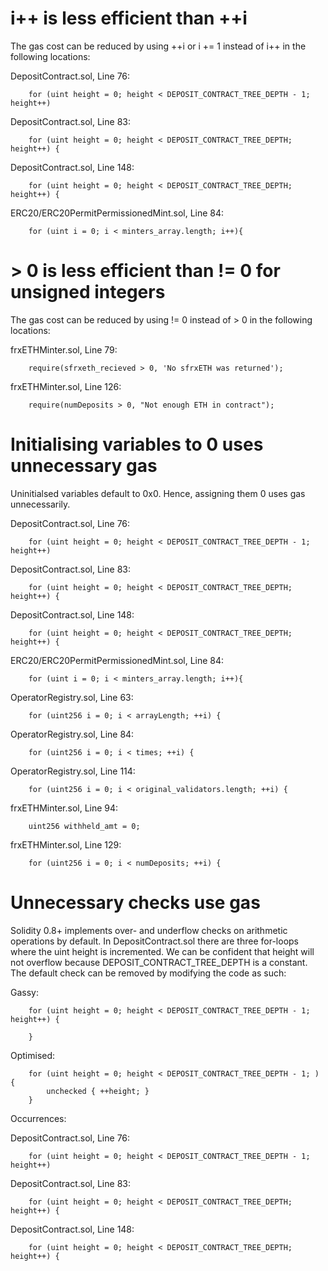 
# i++ is less efficient than ++i
The gas cost can be reduced by using ++i or i += 1 instead of i++ in the following locations:

DepositContract.sol, Line 76:        

		for (uint height = 0; height < DEPOSIT_CONTRACT_TREE_DEPTH - 1; height++)


DepositContract.sol, Line 83:        

		for (uint height = 0; height < DEPOSIT_CONTRACT_TREE_DEPTH; height++) {


DepositContract.sol, Line 148:        

		for (uint height = 0; height < DEPOSIT_CONTRACT_TREE_DEPTH; height++) {


ERC20/ERC20PermitPermissionedMint.sol, Line 84:        

		for (uint i = 0; i < minters_array.length; i++){ 


# > 0 is less efficient than != 0 for unsigned integers
The gas cost can be reduced by using != 0 instead of > 0 in the following locations:

frxETHMinter.sol, Line 79:        

		require(sfrxeth_recieved > 0, 'No sfrxETH was returned');


frxETHMinter.sol, Line 126:        

		require(numDeposits > 0, "Not enough ETH in contract");


# Initialising variables to 0 uses unnecessary gas
Uninitialsed variables default to 0x0. Hence, assigning them 0 uses gas unnecessarily.

DepositContract.sol, Line 76:        

		for (uint height = 0; height < DEPOSIT_CONTRACT_TREE_DEPTH - 1; height++)


DepositContract.sol, Line 83:        

		for (uint height = 0; height < DEPOSIT_CONTRACT_TREE_DEPTH; height++) {


DepositContract.sol, Line 148:        

		for (uint height = 0; height < DEPOSIT_CONTRACT_TREE_DEPTH; height++) {


ERC20/ERC20PermitPermissionedMint.sol, Line 84:        

		for (uint i = 0; i < minters_array.length; i++){ 


OperatorRegistry.sol, Line 63:        

		for (uint256 i = 0; i < arrayLength; ++i) {


OperatorRegistry.sol, Line 84:        

		for (uint256 i = 0; i < times; ++i) {


OperatorRegistry.sol, Line 114:            

		for (uint256 i = 0; i < original_validators.length; ++i) {


frxETHMinter.sol, Line 94:        

		uint256 withheld_amt = 0;


frxETHMinter.sol, Line 129:        
	
		for (uint256 i = 0; i < numDeposits; ++i) {


# Unnecessary checks use gas
Solidity 0.8+ implements over- and underflow checks on arithmetic operations by default. In DepositContract.sol there are three for-loops where the uint height is incremented. We can be confident that height will not overflow because DEPOSIT_CONTRACT_TREE_DEPTH is a constant. The default check can be removed by modifying the code as such:

Gassy:

		for (uint height = 0; height < DEPOSIT_CONTRACT_TREE_DEPTH - 1; height++) {

		}

Optimised:

		for (uint height = 0; height < DEPOSIT_CONTRACT_TREE_DEPTH - 1; ) {
			unchecked { ++height; }
		}


Occurrences:

DepositContract.sol, Line 76:        

		for (uint height = 0; height < DEPOSIT_CONTRACT_TREE_DEPTH - 1; height++)


DepositContract.sol, Line 83:        

		for (uint height = 0; height < DEPOSIT_CONTRACT_TREE_DEPTH; height++) {


DepositContract.sol, Line 148:        
		
		for (uint height = 0; height < DEPOSIT_CONTRACT_TREE_DEPTH; height++) {